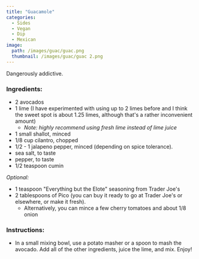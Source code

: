 ```yaml
---
title: "Guacamole"
categories:
  - Sides
  - Vegan
  - Dip
  - Mexican
image:
  path: /images/guac/guac.png
  thumbnail: /images/guac/guac 2.png
---
```


Dangerously addictive. 


### Ingredients:

* 2 avocados
* 1 lime (I have experimented with using up to 2 limes before and I think the sweet spot is about 1.25 limes, although that's a rather inconvenient amount)
  - _Note: highly recommend using fresh lime instead of lime juice_
* 1 small shallot, minced
* 1/8 cup cilantro, chopped
* 1/2 - 1 jalapeno pepper, minced (depending on spice tolerance).
* sea salt, to taste
* pepper, to taste
* 1/2 teaspoon cumin

_Optional:_
* 1 teaspoon "Everything but the Elote" seasoning from Trader Joe's
* 2 tablespoons of Pico (you can buy it ready to go at Trader Joe's or elsewhere, or make it fresh).
  - Alternatively, you can mince a few cherry tomatoes and about 1/8 onion


### Instructions:

* In a small mixing bowl, use a potato masher or a spoon to mash the avocado. Add all of the other ingredients, juice the lime, and mix. Enjoy!
